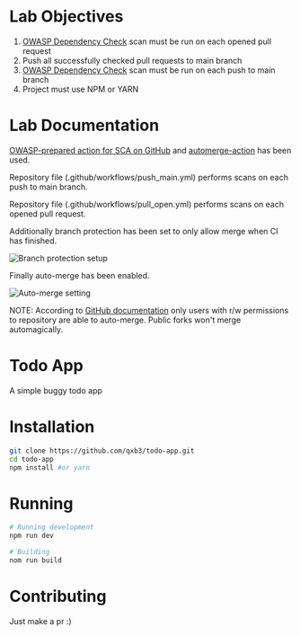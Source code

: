 # Lab Objectives

1. [OWASP Dependency Check](https://github.com/jeremylong/DependencyCheck) scan must be run on each opened pull request
2. Push all successfully checked pull requests to main branch
3. [OWASP Dependency Check](https://github.com/jeremylong/DependencyCheck) scan must be run on each push to main branch
4. Project must use NPM or YARN

# Lab Documentation

[OWASP-prepared action for SCA on GitHub](https://github.com/dependency-check/Dependency-Check_Action) and [automerge-action](https://github.com/marketplace/actions/merge-pull-requests-automerge-action) has been used.

Repository file (.github/workflows/push_main.yml) performs scans on each push to main branch.

Repository file (.github/workflows/pull_open.yml) performs scans on each opened pull request.

Additionally branch protection has been set to only allow merge when CI has finished.

![Branch protection setup](https://ze.psu.je/137YZN/zrzut-ekranu-2023-12-14-o-11.50.42.png)

Finally auto-merge has been enabled.

![Auto-merge setting](https://ze.psu.je/UYTZr/zrzut-ekranu-2023-12-14-o-13.45.34.png)

NOTE: According to [GitHub documentation](https://docs.github.com/en/pull-requests/collaborating-with-pull-requests/incorporating-changes-from-a-pull-request/automatically-merging-a-pull-request#about-auto-merge) only users with r/w permissions to repository are able to auto-merge. Public forks won't merge automagically.

# Todo App

A simple buggy todo app

# Installation
```bash
git clone https://github.com/qxb3/todo-app.git
cd todo-app
npm install #or yarn
```

# Running
```bash
# Running development
npm run dev

# Building
nom run build
```

# Contributing

Just make a pr :)
